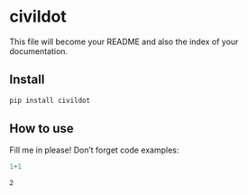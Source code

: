 # civildot

<!-- WARNING: THIS FILE WAS AUTOGENERATED! DO NOT EDIT! -->

This file will become your README and also the index of your
documentation.

## Install

``` sh
pip install civildot
```

## How to use

Fill me in please! Don’t forget code examples:

``` python
1+1
```

    2
